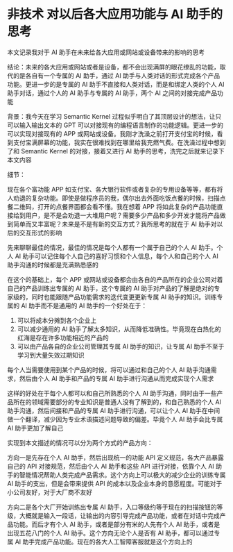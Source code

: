 # 非技术 对以后各大应用功能与 AI 助手的思考

本文记录我对于 AI 助手在未来给各大应用或网站或设备带来的影响的思考

<!--more-->
<!-- CreateTime:2023/8/21 8:31:57 -->

<!-- 博客 -->
<!-- 发布 -->

结论：未来的各大应用或网站或者是设备，都不会出现满屏的眼花缭乱的功能，取代的是各自有一个专属的 AI 助手，通过 AI 助手与人类对话的形式完成各个产品功能。更进一步的是专属的 AI 助手不直接和人类对话，而是和绑定人类的个人 AI 助手对话，通过个人的 AI 助手与专属的 AI 助手，两个 AI 之间的对接完成产品功能

背景：我今天在学习 Semantic Kernel 过程似乎明白了其顶层设计的想法，让只可以输入输出文本的 GPT 可以对接现有的编程语言制作的功能逻辑。更进一步的可以实现对接现有的 APP 或网站或设备。我刚才洗澡之前打开支付宝的时候，看到支付宝满屏幕的功能，我实在很难找到在哪里给我充燃气费。在洗澡过程中想到了和 Semantic Kernel 的对接，接着又进行 AI 助手的思考，洗完之后就来记录下本文内容

细节：

现在各个富功能 APP 如支付宝、各大银行软件或者复杂的专用设备等等，都有将人劝退的复杂功能。即使是做程序员的我，偶尔出去外面吃饭点餐的时候，扫描点餐二维码，打开的点餐界面都会看不懂。我在想着 APP 将如此复杂的产品功能直接给到用户，是不是会劝退一大堆用户呢？需要多少产品和多少开发才能将产品做到简单而又丰富呢？未来是不是有新的交互方式？我所思考的就在于 AI 助手对以后的交互形式的影响

先来聊聊最佳的情况，最佳的情况是每个人都有一个属于自己的个人 AI 助手。个人 AI 助手可以记住每个人自己的喜好习惯和个人信息，每个人和自己的个人 AI 助手沟通的时候都是充满熟悉感的

在这个的基础上，每个 APP 或网站或设备都会由各自的产品所在的企业公司对着自己的产品训练出专属的 AI 助手，这个专属的 AI 助手对产品的了解是绝对的专家级的，同时也能跟随产品功能需求的迭代变更更新专属 AI 助手的知识。训练专属的 AI 助手而不是通用的 AI 助手的一个好处在于：

1. 可以将成本分摊到各个企业上
2. 可以减少通用的 AI 助手了解太多知识，从而降低准确性。毕竟现在白热化的红海是存在许多功能相近的产品的
3. 可以由产品各自的企业公司管理其专属 AI 助手的知识，让专属 AI 助手不至于学习到大量失效过期知识

每个人当需要使用到某个产品的时候，将可以通过和自己的个人 AI 助手沟通需求，然后由个人 AI 助手和产品的专属 AI 助手进行沟通从而完成实现个人需求

这样的好处在于每个人都可以和自己所熟悉的个人 AI 助手沟通，同时由于一些产品所在的领域需要部分的专业知识是普通人没有了解到的，和自己熟悉的个人 AI 助手沟通，然后间接和产品的专属 AI 助手进行沟通，可以让个人 AI 助手在中间做一个翻译，减少因为专业术语描述问题导致的偏差。毕竟个人 AI 助手会比专属 AI 助手更加了解自己

实现到本文描述的情况可以分为两个方式的产品方向：

方向一是先存在个人 AI 助手，然后出现统一的功能 API 定义规范，各大产品暴露自己的 API 对接规范，然后由个人 AI 助手和这些 API 进行对接，依靠个人 AI 助手的智能情况帮助人类完成产品需求。这个方向上可以极大的减少企业的训练专属 AI 助手的支出，但是会带来提供 API 的成本以及企业本身的意愿程度。可能对于小公司友好，对于大厂商不友好

方向二是各个大厂开始训练出专属 AI 助手，入口等级约等于现在的扫描按钮的等级，大概就是输入一段话，让输出的内容引导完成产品功能，或者在对话中完成产品功能。而后才有个人 AI 助手，或者是部分有米的人先有个人 AI 助手，或者是出现五花八门的个人 AI 助手。这个方向无论个人是否有 AI 助手，都可以通过专属 AI 助手完成产品功能。现在的各大人工智障客服就是这个方向上的